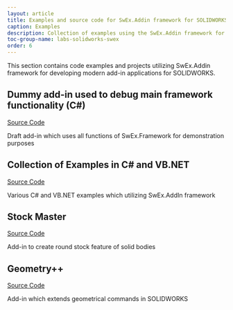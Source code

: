 ```yaml
---
layout: article
title: Examples and source code for SwEx.Addin framework for SOLIDWORKS API
caption: Examples
description: Collection of examples using the SwEx.Addin framework for SOLIDWORKS
toc-group-name: labs-solidworks-swex
order: 6
---
```

This section contains code examples and projects utilizing SwEx.Addin framework for developing modern add-in applications for SOLIDWORKS.

## Dummy add-in used to debug main framework functionality (C#)

[Source Code](https://github.com/codestackdev/swex-addin/tree/master/AddInExample)

Draft add-in which uses all functions of SwEx.Framework for demonstration purposes

## Collection of Examples in C# and VB.NET

[Source Code](https://github.com/codestackdev/swex-examples/tree/master/add-in)

Various C# and VB.NET examples which utilizing SwEx.AddIn framework

## Stock Master

[Source Code](https://github.com/codestackdev/stock-fit-geometry)

Add-in to create round stock feature of solid bodies

## Geometry++

[Source Code](https://github.com/codestackdev/geometry-plus-plus)

Add-in which extends geometrical commands in SOLIDWORKS
